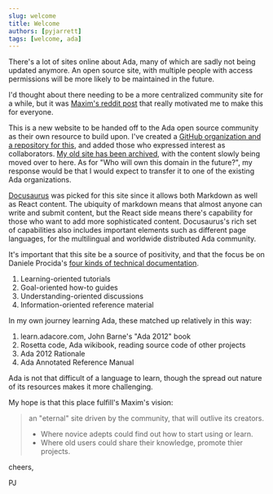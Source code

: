 ```yaml
---
slug: welcome
title: Welcome
authors: [pyjarrett]
tags: [welcome, ada]
---
```


There's a lot of sites online about Ada, many of which are sadly not being
updated anymore. An open source site, with multiple people with access
permissions will be more likely to be maintained in the future.

I'd thought about there needing to be a more centralized community site for a
while, but it was [Maxim's reddit post](https://www.reddit.com/r/ada/comments/wx9zp1/yet_another_ada_web_site/)
that really motivated me to make this for everyone.

This is a new website to be handed off to the Ada open source community
as their own resource to build upon. I've created a
[GitHub organization and a repository for this](https://github.com/ada-lang-io/ada-lang-io),
and added those who expressed interest as collaborators.
[My old site has been archived](https://github.com/pyjarrett/programming-with-ada),
with the content slowly being moved over to here. As for "Who will own this
domain in the future?", my response would be that I would expect to transfer
it to one of the existing Ada organizations.

[Docusaurus](https://docusaurus.io/) was picked for this site since it allows both
Markdown as well as React content. The ubiquity of markdown means that almost anyone
can write and submit content, but the React side means there's capability for those
who want to add more sophisticated content. Docusaurus's rich set of capabilities
also includes important elements such as different page languages, for the
multilingual and worldwide distributed Ada community.

It's important that this site be a source of positivity, and that the focus be
on Daniele Procida's [four kinds of technical documentation](https://www.writethedocs.oorg/videos/eu/2017/the-four-kinds-of-documentation-and-why-you-need-to-understand-what-they-are-daniele-procida/).

1. Learning-oriented tutorials
2. Goal-oriented how-to guides
3. Understanding-oriented discussions
4. Information-oriented reference material

In my own journey learning Ada, these matched up relatively in this way:

1. learn.adacore.com, John Barne's "Ada 2012" book
2. Rosetta code, Ada wikibook, reading source code of other projects
3. Ada 2012 Rationale
4. Ada Annotated Reference Manual

Ada is not that difficult of a language to learn, though the spread out nature
of its resources makes it more challenging.

My hope is that this place fulfill's Maxim's vision:

> an "eternal" site driven by the community, that will outlive its creators.
>
> - Where novice adepts could find out how to start using or learn.
> - Where old users could share their knowledge, promote thier projects.

cheers,

PJ
